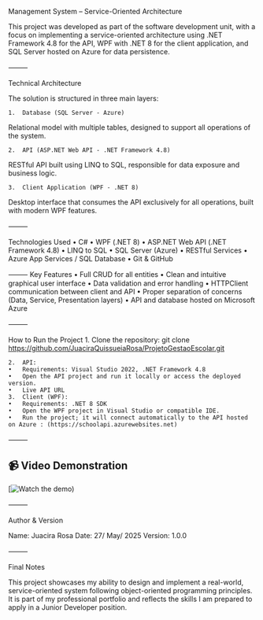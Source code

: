 Management System – Service-Oriented Architecture

This project was developed as part of the software development unit, with a focus on implementing a service-oriented architecture using .NET Framework 4.8 for the API, 
WPF with .NET 8 for the client application, and SQL Server hosted on Azure for data persistence.

⸻

Technical Architecture

The solution is structured in three main layers:

	1.	Database (SQL Server - Azure)
Relational model with multiple tables, designed to support all operations of the system.

	2.	API (ASP.NET Web API - .NET Framework 4.8)
RESTful API built using LINQ to SQL, responsible for data exposure and business logic.

	3.	Client Application (WPF - .NET 8)
Desktop interface that consumes the API exclusively for all operations, built with modern WPF features.

⸻

Technologies Used
	•	C#
	•	WPF (.NET 8)
	•	ASP.NET Web API (.NET Framework 4.8)
	•	LINQ to SQL
	•	SQL Server (Azure)
	•	RESTful Services
	•	Azure App Services / SQL Database
	•	Git & GitHub

⸻
Key Features
	•	Full CRUD for all entities
	•	Clean and intuitive graphical user interface
	•	Data validation and error handling
	•	HTTPClient communication between client and API
	•	Proper separation of concerns (Data, Service, Presentation layers)
	•	API and database hosted on Microsoft Azure

⸻

How to Run the Project
	1.	Clone the repository:
git clone https://github.com/JuaciraQuissueiaRosa/ProjetoGestaoEscolar.git

	2.	API:
	•	Requirements: Visual Studio 2022, .NET Framework 4.8
	•	Open the API project and run it locally or access the deployed version.
	•	Live API URL
	3.	Client (WPF):
	•	Requirements: .NET 8 SDK
	•	Open the WPF project in Visual Studio or compatible IDE.
	•	Run the project; it will connect automatically to the API hosted on Azure : (https://schoolapi.azurewebsites.net)

⸻

## 📹 Video Demonstration

[![Watch the demo](https://drive.google.com/file/d/1GbhuXt0oX2ObPKf28s5_gNfQOcCj4Y0I/view?usp=sharing))


⸻

Author & Version

Name: Juacira Rosa
Date: 27/ May/ 2025
Version: 1.0.0

⸻

Final Notes

This project showcases my ability to design and implement a real-world, service-oriented system following object-oriented programming principles. 
It is part of my professional portfolio and reflects the skills I am prepared to apply in a Junior Developer position.
